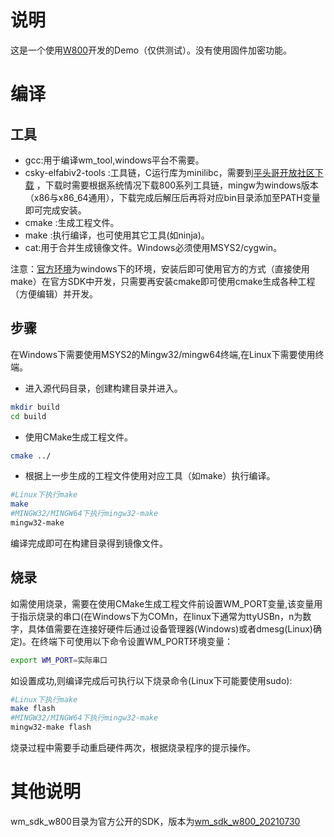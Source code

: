 # 说明

这是一个使用[W800](https://www.winnermicro.com/html/1/156/158/558.html)开发的Demo（仅供测试）。没有使用固件加密功能。

# 编译

## 工具

- gcc:用于编译wm_tool,windows平台不需要。
- csky-elfabiv2-tools :工具链，C运行库为minilibc，需要到[平头哥开放社区下载](https://occ.t-head.cn/community/download) ，下载时需要根据系统情况下载800系列工具链，mingw为windows版本（x86与x86_64通用），下载完成后解压后再将对应bin目录添加至PATH变量即可完成安装。
- cmake :生成工程文件。
- make :执行编译，也可使用其它工具(如ninja)。
- cat:用于合并生成镜像文件。Windows必须使用MSYS2/cygwin。

注意：[官方环境](https://www.winnermicro.com/upload/1/editor/1592032027265.rar)为windows下的环境，安装后即可使用官方的方式（直接使用make）在官方SDK中开发，只需要再安装cmake即可使用cmake生成各种工程（方便编辑）并开发。

## 步骤

在Windows下需要使用MSYS2的Mingw32/mingw64终端,在Linux下需要使用终端。

- 进入源代码目录，创建构建目录并进入。

```bash
mkdir build 
cd build
```

- 使用CMake生成工程文件。

```bash
cmake ../
```



- 根据上一步生成的工程文件使用对应工具（如make）执行编译。

```bash
#Linux下执行make
make
#MINGW32/MINGW64下执行mingw32-make
mingw32-make
```

编译完成即可在构建目录得到镜像文件。



## 烧录

如需使用烧录，需要在使用CMake生成工程文件前设置WM_PORT变量,该变量用于指示烧录的串口(在Windows下为COMn，在linux下通常为ttyUSBn，n为数字，具体值需要在连接好硬件后通过设备管理器(Windows)或者dmesg(Linux)确定)。在终端下可使用以下命令设置WM_PORT环境变量：

```bash
export WM_PORT=实际串口
```

如设置成功,则编译完成后可执行以下烧录命令(Linux下可能要使用sudo):

```bash
#Linux下执行make
make flash
#MINGW32/MINGW64下执行mingw32-make
mingw32-make flash
```

烧录过程中需要手动重启硬件两次，根据烧录程序的提示操作。

# 其他说明

wm_sdk_w800目录为官方公开的SDK，版本为[wm_sdk_w800_20210730](https://www.winnermicro.com/upload/1/editor/1628068843962.rar)

